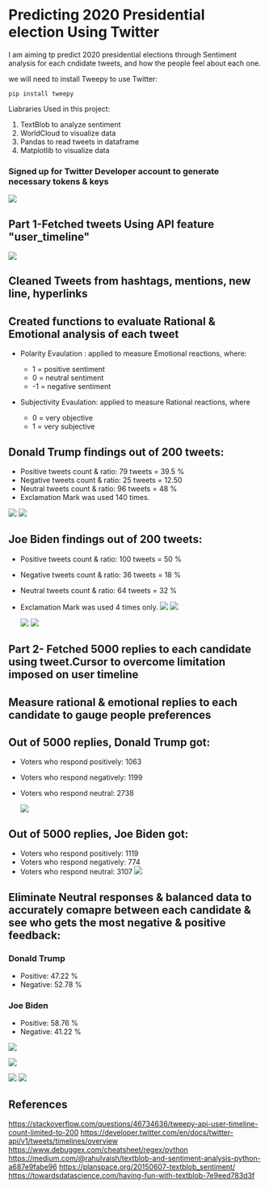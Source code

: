 # Predicting 2020 Presidential election Using Twitter
I am aiming tp predict 2020 presidential elections through Sentiment analysis for each cndidate tweets, and how the people feel about each one.

we will need to install Tweepy to use Twitter:

    pip install tweepy

Liabraries Used in this project:
1. TextBlob to analyze sentiment
2. WorldCloud to visualize data
3. Pandas to read tweets in dataframe
4. Matplotlib to visualize data

### Signed up for Twitter Developer account to generate necessary tokens & keys
![](Images/developer.jpg)

## Part 1-Fetched tweets Using API feature "user_timeline"
![](Images/user.jpg)

## Cleaned Tweets from hashtags, mentions, new line, hyperlinks

## Created functions to evaluate Rational & Emotional analysis of each tweet
* Polarity Evaulation : applied to measure Emotional reactions, where:
  - 1 = positive sentiment
  - 0 = neutral sentiment
  - -1 = negative sentiment

* Subjectivity Evaulation: applied to measure Rational reactions, where
  - 0 = very objective
  - 1 = very subjective

## Donald Trump findings out of 200 tweets:
- Positive tweets count & ratio: 79 tweets = 39.5 %
- Negative tweets count & ratio: 25 tweets = 12.50
- Neutral tweets count & ratio: 96 tweets = 48 %
- Exclamation Mark was used 140 times.



![](Images/t_bar.JPG)
![](Images/tcloud.jpg)



## Joe Biden findings out of 200 tweets:
- Positive tweets count & ratio: 100 tweets = 50 %
- Negative tweets count & ratio: 36 tweets = 18 %
- Neutral tweets count & ratio: 64 tweets = 32 %
- Exclamation Mark was used 4 times only.
  ![](Images/jbar.jpg)
![](Images/bcloud.jpg)




  
  ![](Images/bse.jpg) ![](Images/bse.jpg)


## Part 2- Fetched 5000 replies to each candidate using tweet.Cursor to overcome limitation imposed on user timeline

## Measure rational & emotional replies to each candidate to gauge people preferences

## Out of 5000 replies, Donald Trump got:
- Voters who respond positively: 1063
- Voters who respond negatively: 1199
- Voters who respond neutral: 2738
 
  ![](Images/dReview.jpg)

## Out of 5000 replies, Joe Biden got:
- Voters who respond positively: 1119
- Voters who respond negatively: 774
- Voters who respond neutral: 3107
   ![](Images/bReview.jpg)

## Eliminate Neutral responses & balanced data to accurately comapre between each candidate & see who gets the most negative & positive feedback:

### Donald Trump                         
- Positive: 47.22 %
- Negative: 52.78 %
### Joe Biden
- Positive: 58.76 %
- Negative: 41.22 %

![](Images/compare.jpg)

![](Images/23.jpg)

![](Images/last.jpg)
![](Images/last2.JPG)

## References
https://stackoverflow.com/questions/46734636/tweepy-api-user-timeline-count-limited-to-200
https://developer.twitter.com/en/docs/twitter-api/v1/tweets/timelines/overview
https://www.debuggex.com/cheatsheet/regex/python
https://medium.com/@rahulvaish/textblob-and-sentiment-analysis-python-a687e9fabe96
https://planspace.org/20150607-textblob_sentiment/
https://towardsdatascience.com/having-fun-with-textblob-7e9eed783d3f


